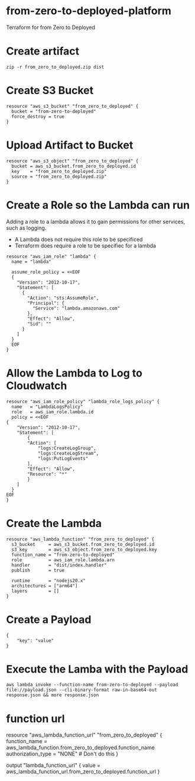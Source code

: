 # from-zero-to-deployed-platform
Terraform for from Zero to Deployed

# Create artifact

```
zip -r from_zero_to_deployed.zip dist
```

# Create S3 Bucket

```
resource "aws_s3_bucket" "from_zero_to_deployed" {
  bucket = "from-zero-to-deployed"
  force_destroy = true
}
```

# Upload Artifact to Bucket

```
resource "aws_s3_object" "from_zero_to_deployed" {
  bucket = aws_s3_bucket.from_zero_to_deployed.id
  key    = "from_zero_to_deployed.zip"
  source = "from_zero_to_deployed.zip"
}
```
# Create a Role so the Lambda can run

Adding a role to a lambda allows it to gain permissions for other services, such as logging.

- A Lambda does not require this role to be specificed
- Terraform does require a role to be specifiec for a lambda

```
resource "aws_iam_role" "lambda" {
  name = "lambda"

  assume_role_policy = <<EOF
  {
    "Version": "2012-10-17",
    "Statement": [
      {
        "Action": "sts:AssumeRole",
        "Principal": {
          "Service": "lambda.amazonaws.com"
        },
        "Effect": "Allow",
        "Sid": ""
      }
    ]
  }
  EOF
}
```

# Allow the Lambda to Log to Cloudwatch
```
resource "aws_iam_role_policy" "lambda_role_logs_policy" {
  name   = "LambdaLogsPolicy"
  role   = aws_iam_role.lambda.id
  policy = <<EOF
{
    "Version": "2012-10-17",
    "Statement": [
        {
        "Action": [
            "logs:CreateLogGroup",
            "logs:CreateLogStream",
            "logs:PutLogEvents"
        ],
        "Effect": "Allow",
        "Resource": "*"
        }
    ]
  }
EOF
}
```

# Create the Lambda
```
resource "aws_lambda_function" "from_zero_to_deployed" {
  s3_bucket     = aws_s3_bucket.from_zero_to_deployed.id
  s3_key        = aws_s3_object.from_zero_to_deployed.key
  function_name = "from-zero-to-deployed"
  role          = aws_iam_role.lambda.arn
  handler       = "dist/index.handler"
  publish       = true

  runtime       = "nodejs20.x"
  architectures = ["arm64"]
  layers        = []
}
```

# Create a Payload

```
{
    "key": "value"
}
```

# Execute the Lamba with the Payload
```
aws lambda invoke --function-name from-zero-to-deployed --payload file://payload.json --cli-binary-format raw-in-base64-out response.json && more response.json
```

# function url

resource "aws_lambda_function_url" "from_zero_to_deployed" {
  function_name      = aws_lambda_function.from_zero_to_deployed.function_name
  authorization_type = "NONE" # Don't do this
}

output "lambda_function_url" {
  value = aws_lambda_function_url.from_zero_to_deployed.function_url
}






